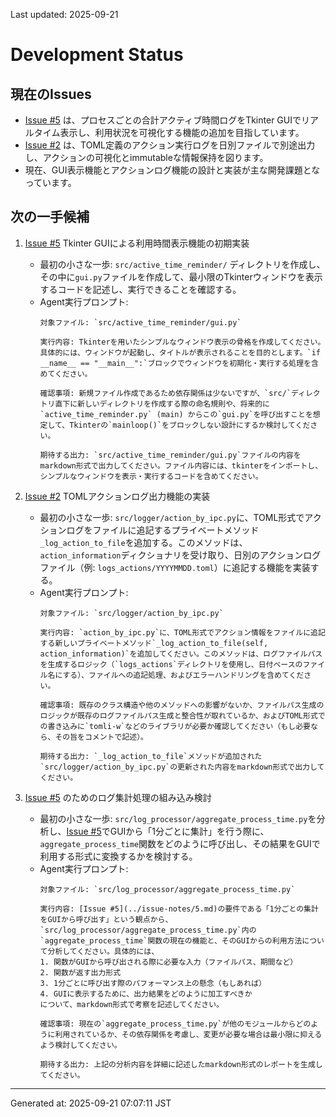 Last updated: 2025-09-21

# Development Status

## 現在のIssues
- [Issue #5](../issue-notes/5.md) は、プロセスごとの合計アクティブ時間ログをTkinter GUIでリアルタイム表示し、利用状況を可視化する機能の追加を目指しています。
- [Issue #2](../issue-notes/2.md) は、TOML定義のアクション実行ログを日別ファイルで別途出力し、アクションの可視化とimmutableな情報保持を図ります。
- 現在、GUI表示機能とアクションログ機能の設計と実装が主な開発課題となっています。

## 次の一手候補
1. [Issue #5](../issue-notes/5.md) Tkinter GUIによる利用時間表示機能の初期実装
   - 最初の小さな一歩: `src/active_time_reminder/` ディレクトリを作成し、その中に`gui.py`ファイルを作成して、最小限のTkinterウィンドウを表示するコードを記述し、実行できることを確認する。
   - Agent実行プロンプト:
     ```
     対象ファイル: `src/active_time_reminder/gui.py`

     実行内容: Tkinterを用いたシンプルなウィンドウ表示の骨格を作成してください。具体的には、ウィンドウが起動し、タイトルが表示されることを目的とします。`if __name__ == "__main__":`ブロックでウィンドウを初期化・実行する処理を含めてください。

     確認事項: 新規ファイル作成であるため依存関係は少ないですが、`src/`ディレクトリ直下に新しいディレクトリを作成する際の命名規則や、将来的に`active_time_reminder.py` (main) からこの`gui.py`を呼び出すことを想定して、Tkinterの`mainloop()`をブロックしない設計にするか検討してください。

     期待する出力: `src/active_time_reminder/gui.py`ファイルの内容をmarkdown形式で出力してください。ファイル内容には、tkinterをインポートし、シンプルなウィンドウを表示・実行するコードを含めてください。
     ```

2. [Issue #2](../issue-notes/2.md) TOMLアクションログ出力機能の実装
   - 最初の小さな一歩: `src/logger/action_by_ipc.py`に、TOML形式でアクションログをファイルに追記するプライベートメソッド`_log_action_to_file`を追加する。このメソッドは、`action_information`ディクショナリを受け取り、日別のアクションログファイル（例: `logs_actions/YYYYMMDD.toml`）に追記する機能を実装する。
   - Agent実行プロンプト:
     ```
     対象ファイル: `src/logger/action_by_ipc.py`

     実行内容: `action_by_ipc.py`に、TOML形式でアクション情報をファイルに追記する新しいプライベートメソッド`_log_action_to_file(self, action_information)`を追加してください。このメソッドは、ログファイルパスを生成するロジック（`logs_actions`ディレクトリを使用し、日付ベースのファイル名にする）、ファイルへの追記処理、およびエラーハンドリングを含めてください。

     確認事項: 既存のクラス構造や他のメソッドへの影響がないか、ファイルパス生成のロジックが既存のログファイルパス生成と整合性が取れているか、およびTOML形式での書き込みに`tomli-w`などのライブラリが必要か確認してください（もし必要なら、その旨をコメントで記述）。

     期待する出力: `_log_action_to_file`メソッドが追加された`src/logger/action_by_ipc.py`の更新された内容をmarkdown形式で出力してください。
     ```

3. [Issue #5](../issue-notes/5.md) のためのログ集計処理の組み込み検討
   - 最初の小さな一歩: `src/log_processor/aggregate_process_time.py`を分析し、[Issue #5](../issue-notes/5.md)でGUIから「1分ごとに集計」を行う際に、`aggregate_process_time`関数をどのように呼び出し、その結果をGUIで利用する形式に変換するかを検討する。
   - Agent実行プロンプト:
     ```
     対象ファイル: `src/log_processor/aggregate_process_time.py`

     実行内容: [Issue #5](../issue-notes/5.md)の要件である「1分ごとの集計をGUIから呼び出す」という観点から、`src/log_processor/aggregate_process_time.py`内の`aggregate_process_time`関数の現在の機能と、そのGUIからの利用方法について分析してください。具体的には、
     1. 関数がGUIから呼び出される際に必要な入力（ファイルパス、期間など）
     2. 関数が返す出力形式
     3. 1分ごとに呼び出す際のパフォーマンス上の懸念（もしあれば）
     4. GUIに表示するために、出力結果をどのように加工すべきか
     について、markdown形式で考察を記述してください。

     確認事項: 現在の`aggregate_process_time.py`が他のモジュールからどのように利用されているか、その依存関係を考慮し、変更が必要な場合は最小限に抑えるよう検討してください。

     期待する出力: 上記の分析内容を詳細に記述したmarkdown形式のレポートを生成してください。

---
Generated at: 2025-09-21 07:07:11 JST

